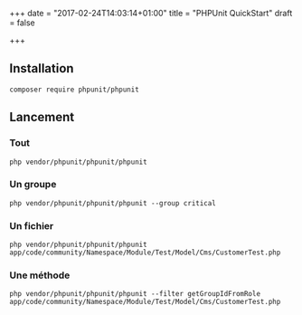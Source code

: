 +++
date = "2017-02-24T14:03:14+01:00"
title = "PHPUnit QuickStart"
draft = false

+++

## Installation
````
composer require phpunit/phpunit
````

## Lancement
### Tout
````
php vendor/phpunit/phpunit/phpunit
````

### Un groupe
````
php vendor/phpunit/phpunit/phpunit --group critical
````

### Un fichier
````
php vendor/phpunit/phpunit/phpunit app/code/community/Namespace/Module/Test/Model/Cms/CustomerTest.php
````

### Une méthode
````
php vendor/phpunit/phpunit/phpunit --filter getGroupIdFromRole app/code/community/Namespace/Module/Test/Model/Cms/CustomerTest.php
````